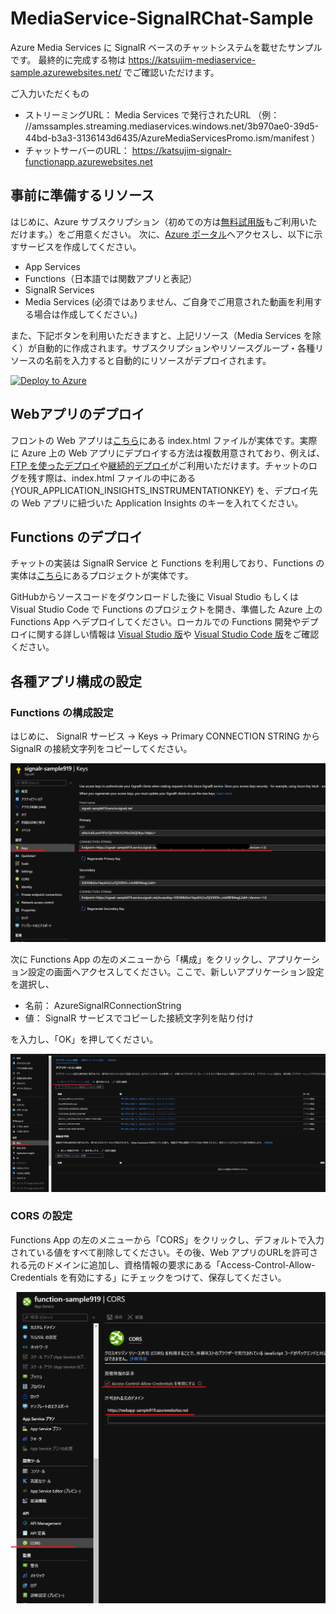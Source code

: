 # MediaService-SignalRChat-Sample

Azure Media Services に SignalR ベースのチャットシステムを載せたサンプルです。
最終的に完成する物は https://katsujim-mediaservice-sample.azurewebsites.net/ でご確認いただけます。

ご入力いただくもの

- ストリーミングURL： Media Services で発行されたURL （例： //amssamples.streaming.mediaservices.windows.net/3b970ae0-39d5-44bd-b3a3-3136143d6435/AzureMediaServicesPromo.ism/manifest ）
- チャットサーバーのURL： https://katsujim-signalr-functionapp.azurewebsites.net 

## 事前に準備するリソース

はじめに、Azure サブスクリプション（初めての方は[無料試用版](https://azure.microsoft.com/ja-jp/free/)もご利用いただけます。）をご用意ください。
次に、[Azure ポータル](https://portal.azure.com)へアクセスし、以下に示すサービスを作成してください。

- App Services
- Functions（日本語では関数アプリと表記）
- SignalR Services
- Media Services (必須ではありません、ご自身でご用意された動画を利用する場合は作成してください。)

また、下記ボタンを利用いただきますと、上記リソース（Media Services を除く）が自動的に作成されます。サブスクリプションやリソースグループ・各種リソースの名前を入力すると自動的にリソースがデプロイされます。

[![Deploy to Azure](https://aka.ms/deploytoazurebutton)](https://portal.azure.com/#create/Microsoft.Template/uri/https%3A%2F%2Fraw.githubusercontent.com%2Ftenjoufire%2FMediaService-SignalRChat-Sample%2Fmaster%2Ftemplate.json)

## Webアプリのデプロイ

フロントの Web アプリは[こちら](https://github.com/tenjoufire/MediaService-SignalRChat-Sample/tree/master/front)にある index.html ファイルが実体です。実際に Azure 上の Web アプリにデプロイする方法は複数用意されており、例えば、[FTP を使ったデプロイ](https://docs.microsoft.com/ja-jp/azure/app-service/deploy-ftp)や[継続的デプロイ](https://docs.microsoft.com/ja-jp/azure/app-service/deploy-continuous-deployment)がご利用いただけます。チャットのログを残す際は、index.html ファイルの中にある {YOUR_APPLICATION_INSIGHTS_INSTRUMENTATIONKEY} を、デプロイ先の Web アプリに紐づいた Application Insights のキーを入れてください。

## Functions のデプロイ

チャットの実装は SignalR Service と Functions を利用しており、Functions の実体は[こちら](https://github.com/tenjoufire/MediaService-SignalRChat-Sample/tree/master/back)にあるプロジェクトが実体です。

GitHubからソースコードをダウンロードした後に Visual Studio もしくは Visual Studio Code で Functions のプロジェクトを開き、準備した Azure 上の Functions App へデプロイしてください。ローカルでの Functions 開発やデプロイに関する詳しい情報は [Visual Studio 版](https://docs.microsoft.com/ja-jp/azure/azure-functions/functions-develop-vs)や [Visual Studio Code 版](https://docs.microsoft.com/ja-jp/azure/azure-functions/functions-develop-vs-code?tabs=csharp)をご確認ください。

## 各種アプリ構成の設定

### Functions の構成設定

はじめに、 SignalR サービス -> Keys -> Primary CONNECTION STRING から SignalR の接続文字列をコピーしてください。

![SignalR](./pics/pic3.png)

次に Functions App の左のメニューから「構成」をクリックし、アプリケーション設定の画面へアクセスしてください。ここで、新しいアプリケーション設定を選択し、

- 名前： AzureSignalRConnectionString
- 値： SignalR サービスでコピーした接続文字列を貼り付け

を入力し、「OK」を押してください。

![Functions](./pics/pic1.png)

### CORS の設定

Functions App の左のメニューから「CORS」をクリックし、デフォルトで入力されている値をすべて削除してください。その後、Web アプリのURLを許可される元のドメインに追加し、資格情報の要求にある「Access-Control-Allow-Credentials を有効にする」にチェックをつけて、保存してください。

![CORS](./pics/pic2.png)